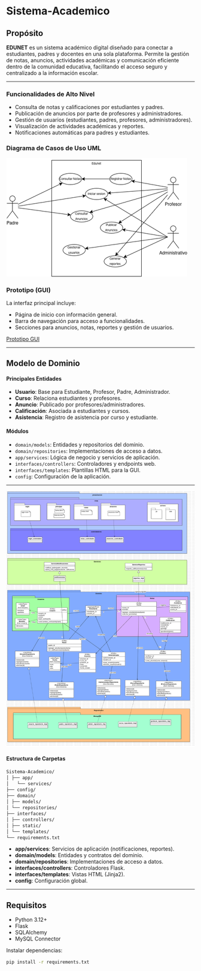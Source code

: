 # Sistema-Academico

## Propósito

**EDUNET** es un sistema académico digital diseñado para conectar a estudiantes, padres y docentes en una sola plataforma. Permite la gestión de notas, anuncios, actividades académicas y comunicación eficiente dentro de la comunidad educativa, facilitando el acceso seguro y centralizado a la información escolar.

---

### Funcionalidades de Alto Nivel

- Consulta de notas y calificaciones por estudiantes y padres.
- Publicación de anuncios por parte de profesores y administradores.
- Gestión de usuarios (estudiantes, padres, profesores, administradores).
- Visualización de actividades académicas y reportes.
- Notificaciones automáticas para padres y estudiantes.

### Diagrama de Casos de Uso UML

![Diagrama de Casos de Uso](docs/DiagramaCasosDeUso.png)

### Prototipo (GUI)

La interfaz principal incluye:
- Página de inicio con información general.
- Barra de navegación para acceso a funcionalidades.
- Secciones para anuncios, notas, reportes y gestión de usuarios.

[Prototipo GUI](https://www.figma.com/design/mePETDXZAzFnH5TMuKuZg2/Dise%C3%B1o-Software?node-id=0-1&p=f&t=159E8ZY7anSn5hm4-0)

---

## Modelo de Dominio

#### Principales Entidades

- **Usuario**: Base para Estudiante, Profesor, Padre, Administrador.
- **Curso**: Relaciona estudiantes y profesores.
- **Anuncio**: Publicado por profesores/administradores.
- **Calificación**: Asociada a estudiantes y cursos.
- **Asistencia**: Registro de asistencia por curso y estudiante.

#### Módulos

- `domain/models`: Entidades y repositorios del dominio.
- `domain/repositories`: Implementaciones de acceso a datos.
- `app/services`: Lógica de negocio y servicios de aplicación.
- `interfaces/controllers`: Controladores y endpoints web.
- `interfaces/templates`: Plantillas HTML para la GUI.
- `config`: Configuración de la aplicación.

---

![Diagrama de Clases Arquitectura](docs/diagramaUML.png)

#### Estructura de Carpetas
```
Sistema-Academico/ 
│ ├── app/ 
│   └── services/ 
├── config/ 
├── domain/ 
│ ├── models/ 
│ └── repositories/ 
├── interfaces/ 
│ ├── controllers/ 
│ ├── static/ 
│ └── templates/ 
└── requirements.txt
```
- **app/services**: Servicios de aplicación (notificaciones, reportes).
- **domain/models**: Entidades y contratos del dominio.
- **domain/repositories**: Implementaciones de acceso a datos.
- **interfaces/controllers**: Controladores Flask.
- **interfaces/templates**: Vistas HTML (Jinja2).
- **config**: Configuración global.

---

## Requisitos

- Python 3.12+
- Flask
- SQLAlchemy
- MySQL Connector

Instalar dependencias:
```bash
pip install -r requirements.txt
```
